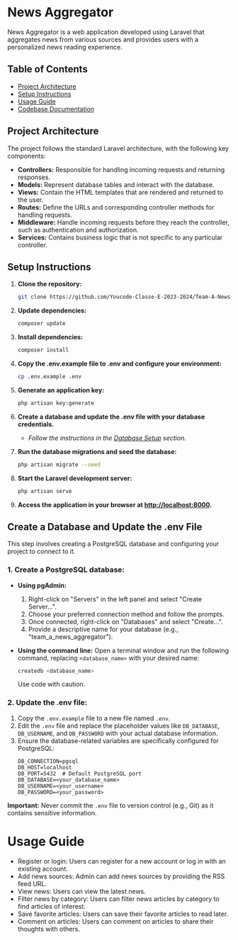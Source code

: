 # News Aggregator

News Aggregator is a web application developed using Laravel that aggregates news from various sources and provides users with a personalized news reading experience.

## Table of Contents
- [Project Architecture](#project-architecture)
- [Setup Instructions](#setup-instructions)
- [Usage Guide](#usage-guide)
- [Codebase Documentation](#codebase-documentation)

## Project Architecture

The project follows the standard Laravel architecture, with the following key components:
- **Controllers:** Responsible for handling incoming requests and returning responses.
- **Models:** Represent database tables and interact with the database.
- **Views:** Contain the HTML templates that are rendered and returned to the user.
- **Routes:** Define the URLs and corresponding controller methods for handling requests.
- **Middleware:** Handle incoming requests before they reach the controller, such as authentication and authorization.
- **Services:** Contains business logic that is not specific to any particular controller.

## Setup Instructions

1. **Clone the repository:**
    ```bash
    git clone https://github.com/Youcode-Classe-E-2023-2024/Team-A-News_Aggregator.git
    ```

2. **Update dependencies:**
    ```bash
    composer update
    ```

3. **Install dependencies:**
    ```bash
    composer install
    ```

4. **Copy the .env.example file to .env and configure your environment:**
    ```bash
    cp .env.example .env
    ```

5. **Generate an application key:**
    ```bash
    php artisan key:generate
    ```

6. **Create a database and update the .env file with your database credentials.**
    - *Follow the instructions in the [Database Setup](#create-a-database-and-update-the-env-file) section.*

7. **Run the database migrations and seed the database:**
    ```bash
    php artisan migrate --seed
    ```

8. **Start the Laravel development server:**
    ```bash
    php artisan serve
    ```

9. **Access the application in your browser at [http://localhost:8000](http://localhost:8000).**

## Create a Database and Update the .env File

This step involves creating a PostgreSQL database and configuring your project to connect to it.

### 1. Create a PostgreSQL database:

- **Using pgAdmin:**
    1. Right-click on "Servers" in the left panel and select "Create Server...".
    2. Choose your preferred connection method and follow the prompts.
    3. Once connected, right-click on "Databases" and select "Create...".
    4. Provide a descriptive name for your database (e.g., "team_a_news_aggregator").

- **Using the command line:**
    Open a terminal window and run the following command, replacing `<database_name>` with your desired name:
    ```bash
    createdb <database_name>
    ```
    Use code with caution.

### 2. Update the .env file:

1. Copy the `.env.example` file to a new file named `.env`.
2. Edit the `.env` file and replace the placeholder values like `DB_DATABASE`, `DB_USERNAME`, and `DB_PASSWORD` with your actual database information.
3. Ensure the database-related variables are specifically configured for PostgreSQL:
    ```env
    DB_CONNECTION=pgsql
    DB_HOST=localhost
    DB_PORT=5432  # Default PostgreSQL port
    DB_DATABASE=<your_database_name>
    DB_USERNAME=<your_username>
    DB_PASSWORD=<your_password>
    ```
**Important:** Never commit the `.env` file to version control (e.g., Git) as it contains sensitive information.

# Usage Guide


- Register or login: Users can register for a new account or log in with an existing account.
- Add news sources: Admin can add news sources by providing the RSS feed URL.
- View news: Users can view the latest news.
- Filter news by category: Users can filter news articles by category to find articles of interest.
- Save favorite articles: Users can save their favorite articles to read later.
- Comment on articles: Users can comment on articles to share their thoughts with others.

